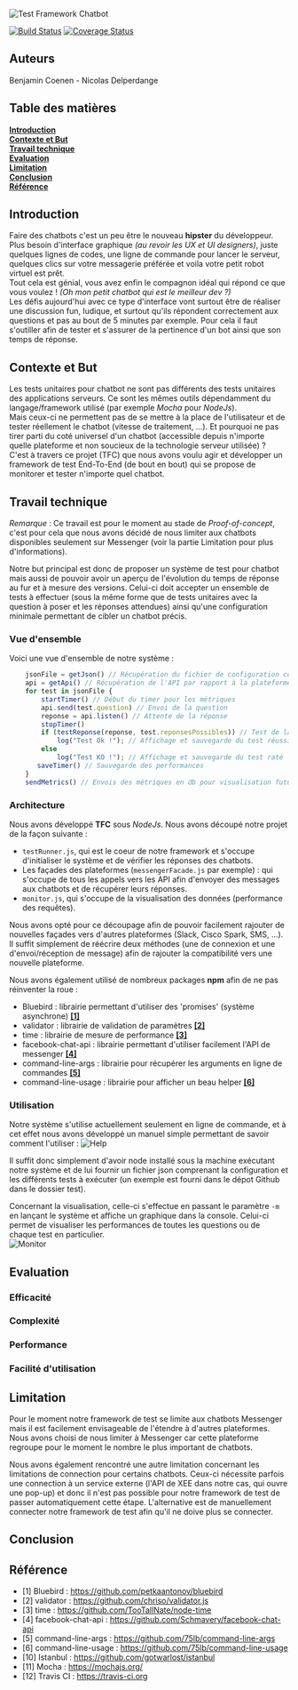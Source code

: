 ![Test Framework Chatbot](http://img11.hostingpics.net/pics/326731LogoTfc.png)  

[![Build Status](https://travis-ci.org/Oupsla/TFC.svg?branch=master)](https://travis-ci.org/Oupsla/TFC) [![Coverage Status](https://coveralls.io/repos/github/Oupsla/TFC/badge.svg)](https://coveralls.io/github/Oupsla/TFC)

## Auteurs
Benjamin Coenen - Nicolas Delperdange

## Table des matières
**[Introduction](#introduction)**  
**[Contexte et But](#contexte-et-but)**  
**[Travail technique](#travail-technique)**  
**[Evaluation](#evaluation)**  
**[Limitation](#limitation)**  
**[Conclusion](#conclusion)**  
**[Référence](#référence)**  

## Introduction
Faire des chatbots c'est un peu être le nouveau **hipster** du développeur. Plus besoin d'interface graphique *(au revoir les UX et UI designers)*, juste quelques lignes de codes, une ligne de commande pour lancer le serveur, quelques clics sur votre messagerie préférée et voila votre petit robot virtuel est prêt.  
Tout cela est génial, vous avez enfin le compagnon idéal qui répond ce que vous voulez ! *(Oh mon petit chatbot qui est le meilleur dev ?)*   
Les défis aujourd'hui avec ce type d'interface vont surtout être de réaliser une discussion fun, ludique, et surtout qu'ils répondent correctement aux questions et pas au bout de 5 minutes par exemple. Pour cela il faut s'outiller afin de tester et s'assurer de la pertinence d'un bot ainsi que son temps de réponse.

## Contexte et But
Les tests unitaires pour chatbot ne sont pas différents des tests unitaires des applications serveurs. Ce sont les mêmes outils dépendamment du langage/framework utilisé (par exemple *Mocha* pour *NodeJs*).  
Mais ceux-ci ne permettent pas de se mettre à la place de l'utilisateur et de tester réellement le chatbot (vitesse de traitement, ...). Et pourquoi ne pas tirer parti du coté universel d'un chatbot (accessible depuis n'importe quelle plateforme et non soucieux de la technologie serveur utilisée) ?  
C'est à travers ce projet (TFC) que nous avons voulu agir et développer un framework de test End-To-End (de bout en bout) qui se propose de monitorer et tester n'importe quel chatbot.


## Travail technique
*Remarque* : Ce travail est pour le moment au stade de *Proof-of-concept*, c'est pour cela que nous avons décidé de nous limiter aux chatbots disponibles seulement sur Messenger (voir la partie Limitation pour plus d'informations).

Notre but principal est donc de proposer un système de test pour chatbot mais aussi de pouvoir avoir un aperçu de l'évolution du temps de réponse au fur et à mesure des versions.
Celui-ci doit accepter un ensemble de tests à effectuer (sous la même forme que de tests unitaires avec la question à poser et les réponses attendues) ainsi qu'une configuration minimale permettant de cibler un chatbot précis.

### Vue d'ensemble

Voici une vue d'ensemble de notre système :
```javascript
    jsonFile = getJson() // Récupération du fichier de configuration contenant les tests
    api = getApi() // Récupération de l'API par rapport à la plateforme choisie
    for test in jsonFile {
        startTimer() // Début du timer pour les métriques
        api.send(test.question) // Envoi de la question
        reponse = api.listen() // Attente de la réponse
        stopTimer()
        if (testReponse(reponse, test.reponsesPossibles)) // Test de la réponse avec l'ensemble des réponses possibles
            log("Test Ok !"); // Affichage et sauvegarde du test réussi
        else
            log("Test KO !"); // Affichage et sauvegarde du test raté
       saveTimer() // Sauvegarde des performances
    }
    sendMetrics() // Envois des métriques en db pour visualisation future
```

### Architecture
Nous avons développé **TFC** sous *NodeJs*. Nous avons découpé notre projet de la façon suivante :

- `testRunner.js`, qui est le coeur de notre framework et s'occupe d'initialiser le système et de vérifier les réponses des chatbots.
- Les façades des plateformes (`messengerFacade.js` par exemple) : qui s'occupe de tous les appels vers les API afin d'envoyer des messages aux chatbots et de récupérer leurs réponses.
- `monitor.js`, qui s'occupe de la visualisation des données (performance des requêtes).

Nous avons opté pour ce découpage afin de pouvoir facilement rajouter de nouvelles façades vers d'autres plateformes (Slack, Cisco Spark, SMS, ...). Il suffit simplement de réécrire deux méthodes (une de connexion et une d'envoi/réception de message) afin de rajouter la compatibilité vers une nouvelle plateforme.

Nous avons également utilisé de nombreux packages **npm** afin de ne pas réinventer la roue :
- Bluebird : librairie permettant d'utiliser des 'promises' (système asynchrone) **[[1]](#référence)**
- validator : librairie de validation de paramètres **[[2]](#référence)**
- time : librairie de mesure de performance **[[3]](#référence)**
- facebook-chat-api : librairie permettant d'utiliser facilement l'API de messenger **[[4]](#référence)**
- command-line-args : librairie pour récupérer les arguments en ligne de commandes **[[5]](#référence)**
- command-line-usage : librairie pour afficher un beau helper **[[6]](#référence)**

### Utilisation
Notre système s'utilise actuellement seulement en ligne de commande, et à cet effet nous avons développé un manuel simple permettant de savoir comment l'utiliser :
![Help](http://img11.hostingpics.net/pics/682992Capturedu20170211132912.png)  

Il suffit donc simplement d'avoir node installé sous la machine exécutant notre système et de lui fournir un fichier json comprenant la configuration et les différents tests à exécuter (un exemple est fourni dans le dépot Github dans le dossier test).  

Concernant la visualisation, celle-ci s'effectue en passant le paramètre `-m` en lançant le système et affiche un graphique dans la console. Celui-ci permet de visualiser les performances de toutes les questions ou de chaque test en particulier.  
![Monitor](http://img11.hostingpics.net/pics/586372Capturedu20170211132547.png)  

## Evaluation
### Efficacité
### Complexité
### Performance
### Facilité d'utilisation

## Limitation
Pour le moment notre framework de test se limite aux chatbots Messenger mais il est facilement envisageable de l'étendre à d'autres plateformes. Nous avons choisi de nous limiter à Messenger car cette plateforme regroupe pour le moment le nombre le plus important de chatbots.  

Nous avons également rencontré une autre limitation concernant les limitations de connection pour certains chatbots. Ceux-ci nécessite parfois une connection à un service externe (l'API de XEE dans notre cas, qui ouvre une pop-up) et donc il n'est pas possible pour notre framework de test de passer automatiquement cette étape. L'alternative est de manuellement connecter notre framework de test afin qu'il ne doive plus se connecter.


## Conclusion

## Référence
- [1] Bluebird : https://github.com/petkaantonov/bluebird
- [2] validator : https://github.com/chriso/validator.js
- [3] time : https://github.com/TooTallNate/node-time
- [4] facebook-chat-api : https://github.com/Schmavery/facebook-chat-api
- [5] command-line-args : https://github.com/75lb/command-line-args
- [6] command-line-usage : https://github.com/75lb/command-line-usage
- [10] Istanbul : https://github.com/gotwarlost/istanbul
- [11] Mocha : https://mochajs.org/
- [12] Travis CI : https://travis-ci.org

